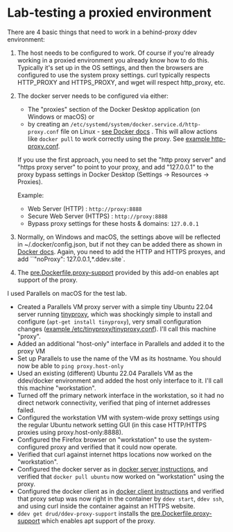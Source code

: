 
# Lab-testing a proxied environment

There are 4 basic things that need to work in a behind-proxy ddev environment:

1. The host needs to be configured to work. Of course if you're already working in a proxied environment you already know how to do this. Typically it's set up in the OS settings, and then the browsers are configured to use the system proxy settings. curl typically respects HTTP_PROXY and HTTPS_PROXY, and wget will respect http_proxy, etc.

2. The docker server needs to be configured via either:

    * The "proxies" section of the Docker Desktop application (on Windows or macOS) or
    * by creating an `/etc/systemd/system/docker.service.d/http-proxy.conf` file on Linux -
      [see Docker docs](https://docs.docker.com/config/daemon/systemd/#httphttps-proxy) . This will allow actions like `docker pull` to work correctly using the proxy. See [example http-proxy.conf](http-proxy.conf).

   If you use the first approach, you need to set the "http proxy server" and "https proxy server" to point to your proxy, and add "127.0.0.1" to the proxy bypass settings in Docker Desktop (Settings -> Resources -> Proxies).

   Example:

    * Web Server (HTTP) : `http://proxy:8888`
    * Secure Web Server (HTTPS) : `http://proxy:8888`
    * Bypass proxy settings for these hosts & domains: `127.0.0.1`

3. Normally, on Windows and macOS, the settings above will be reflected in ~/.docker/config.json, but if not they can be added there as shown in [Docker docs](https://docs.docker.com/network/proxy/). Again, you need to add the HTTP and HTTPS proxyes, and add ``"noProxy": 127.0.0.1,*.ddev.site`.

4. The [pre.Dockerfile.proxy-support](web-build/pre.Dockerfile.proxy-support) provided by this add-on enables apt support of the proxy.

I used Parallels on macOS for the test lab.

* Created a Parallels VM proxy server with a simple tiny Ubuntu 22.04 server running [tinyproxy](https://tinyproxy.github.io/), which was shockingly simple to install and configure (`apt-get install tinyproxy`), very small configuration changes ([example /etc/tinyproxy/tinyproxy.conf](tinyproxy.conf)). I'll call this machine "proxy".
* Added an additional "host-only" interface in Parallels and added it to the proxy VM
* Set up Parallels to use the name of the VM as its hostname. You should now be able to `ping proxy.host-only`
* Used an existing (different) Ubuntu 22.04 Parallels VM as the ddev/docker environment and added the host only interface to it.  I'll call this machine "workstation".
* Turned off the primary network interface in the workstation, so it had no direct network connectivity, verified that ping of internet addresses failed.
* Configured the workstation VM with system-wide proxy settings using the regular Ubuntu network setting GUI (in this case HTTP/HTTPS proxies using proxy.host-only:8888).
* Configured the Firefox browser on "workstation" to use the system-configured proxy and verified that it could now operate.
* Verified that curl against internet https locations now worked on the "workstation".
* Configured the docker server as in [docker server instructions](https://docs.docker.com/config/daemon/systemd/#httphttps-proxy), and verified that `docker pull ubuntu` now worked on "workstation" using the proxy.
* Configured the docker client as in [docker client instructions](https://docs.docker.com/network/proxy/#configure-the-docker-client) and verified that proxy setup was now right in the container by `ddev start`, `ddev ssh`, and using curl inside the container against an HTTPS website.
* `ddev get drud/ddev-proxy-support` installs the [pre.Dockerfile.proxy-support](web-build/pre.Dockerfile.proxy-support) which enables apt support of the proxy.
